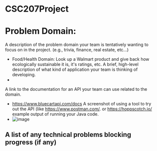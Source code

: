 # CSC207Project

# Problem Domain:
A description of the problem domain your team is tentatively wanting to focus on in the project. (e.g., trivia, finance, real estate, etc…)
- Food/Health Domain: Look up a Walmart product and give back how ecologically sustainable it is, it's ratings, etc. 
A brief, high-level description of what kind of application your team is thinking of developing.
- 
A link to the documentation for an API your team can use related to the domain.
- https://www.bluecartapi.com/docs
A screenshot of using a tool to try out the API (like https://www.postman.com/. or https://hoppscotch.io/ example output of running your Java code.
- ![image](https://github.com/arjunmenon17/Csc207Project/assets/144725025/e998e317-d697-474b-a18c-232bce5d7815)

A list of any technical problems blocking progress (if any)
- 
